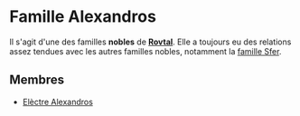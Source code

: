 # Famille Alexandros

Il s'agit d'une des familles **nobles** de [**Rovtal**](../../../VILLES/Rovtal.md). Elle a toujours eu des relations assez tendues avec les autres familles nobles, notamment la [famille Sfer](./Famille_Sfer.md).

## Membres
* [Elèctre Alexandros](../../DVOLSTI/Elèctre_Alexandros.md)